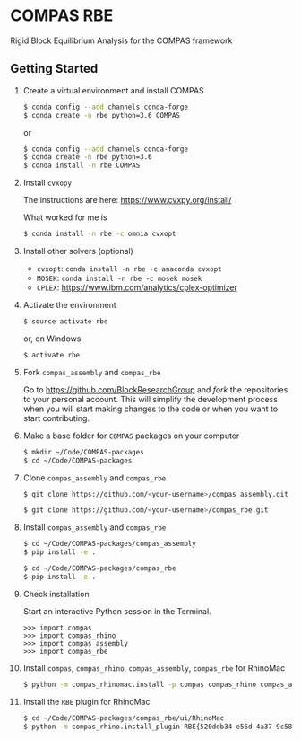# COMPAS RBE

Rigid Block Equilibrium Analysis for the COMPAS framework


## Getting Started

1.  Create a virtual environment and install COMPAS

    ```bash
    $ conda config --add channels conda-forge
    $ conda create -n rbe python=3.6 COMPAS
    ```

    or

    ```bash
    $ conda config --add channels conda-forge
    $ conda create -n rbe python=3.6
    $ conda install -n rbe COMPAS
    ```

2.  Install `cvxopy`

    The instructions are here: https://www.cvxpy.org/install/

    What worked for me is

    ```bash
    $ conda install -n rbe -c omnia cvxopt
    ```

3.  Install other solvers (optional)

    * `cvxopt`: `conda install -n rbe -c anaconda cvxopt`
    * `MOSEK`: `conda install -n rbe -c mosek mosek`
    * `CPLEX`: https://www.ibm.com/analytics/cplex-optimizer

4.  Activate the environment

    ```bash
    $ source activate rbe
    ```

    or, on Windows

    ```bash
    $ activate rbe
    ```

3.  Fork `compas_assembly` and `compas_rbe`

    Go to https://github.com/BlockResearchGroup and *fork* the repositories to your
    personal account. This will simplify the development process when you will start
    making changes to the code or when you want to start contributing.

4.  Make a base folder for `COMPAS` packages on your computer

    ```bash
    $ mkdir ~/Code/COMPAS-packages 
    $ cd ~/Code/COMPAS-packages
    ```

5.  Clone `compas_assembly` and `compas_rbe`

    ```bash
    $ git clone https://github.com/<your-username>/compas_assembly.git
    ```    

    ```bash
    $ git clone https://github.com/<your-username>/compas_rbe.git
    ```    

6.  Install `compas_assembly` and `compas_rbe`

    ```bash
    $ cd ~/Code/COMPAS-packages/compas_assembly
    $ pip install -e .
    ```

    ```bash
    $ cd ~/Code/COMPAS-packages/compas_rbe
    $ pip install -e .
    ```

7.  Check installation

    Start an interactive Python session in the Terminal.

    ```ipython
    >>> import compas
    >>> import compas_rhino
    >>> import compas_assembly
    >>> import compas_rbe
    ```

8.  Install `compas`, `compas_rhino`, `compas_assembly`, `compas_rbe` for RhinoMac

    ```bash
    $ python -m compas_rhinomac.install -p compas compas_rhino compas_assembly compas_rbe
    ```

9.  Install the `RBE` plugin for RhinoMac

    ```bash
    $ cd ~/Code/COMPAS-packages/compas_rbe/ui/RhinoMac
    $ python -m compas_rhino.install_plugin RBE{520ddb34-e56d-4a37-9c58-1da10edd1d62}
    ```
